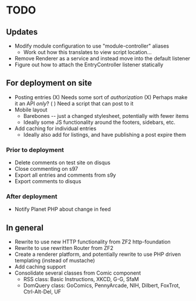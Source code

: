 TODO
====

Updates
----

* Modify module configuration to use "module-controller" aliases
  * Work out how this translates to view script location...
* Remove Renderer as a service and instead move into the default listener
* Figure out how to attach the EntryController listener statically

For deployment on site
----------------------

* Posting entries
  (X) Needs some sort of *authorization*
  (X) Perhaps make it an API *only*?
  ( ) Need a script that can post to it
* Mobile layout
  * Barebones -- just a changed stylesheet, potentially with fewer items
  * Ideally some JS functionality around the footers, sidebars, etc.
* Add caching for individual entries
  * Ideally also add for listings, and have publishing a post expire them

### Prior to deployment

* Delete comments on test site on disqus
* Close commenting on s97
* Export all entries and comments from s9y
* Export comments to disqus

### After deployment

* Notify Planet PHP about change in feed

In general
----------

* Rewrite to use new HTTP functionality from ZF2 http-foundation
* Rewrite to use rewritten Router from ZF2
* Create a renderer platform, and potentially rewrite to use PHP driven
  templating (instead of mustache)
* Add caching support
* Consolidate several classes from Comic component
  * RSS class: Basic Instructions, XKCD, G-G, SfaM
  * DomQuery class: GoComics, PennyArcade, NIH, Dilbert, FoxTrot, Ctrl-Alt-Del,
    UF
